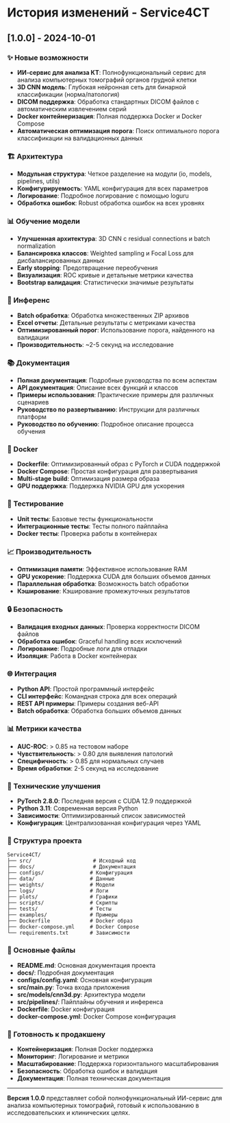# История изменений - Service4CT

## [1.0.0] - 2024-10-01

### ✨ Новые возможности
- **ИИ-сервис для анализа КТ**: Полнофункциональный сервис для анализа компьютерных томографий органов грудной клетки
- **3D CNN модель**: Глубокая нейронная сеть для бинарной классификации (норма/патология)
- **DICOM поддержка**: Обработка стандартных DICOM файлов с автоматическим извлечением серий
- **Docker контейнеризация**: Полная поддержка Docker и Docker Compose
- **Автоматическая оптимизация порога**: Поиск оптимального порога классификации на валидационных данных

### 🏗️ Архитектура
- **Модульная структура**: Четкое разделение на модули (io, models, pipelines, utils)
- **Конфигурируемость**: YAML конфигурация для всех параметров
- **Логирование**: Подробное логирование с помощью loguru
- **Обработка ошибок**: Robust обработка ошибок на всех уровнях

### 📊 Обучение модели
- **Улучшенная архитектура**: 3D CNN с residual connections и batch normalization
- **Балансировка классов**: Weighted sampling и Focal Loss для дисбалансированных данных
- **Early stopping**: Предотвращение переобучения
- **Визуализация**: ROC кривые и детальные метрики качества
- **Bootstrap валидация**: Статистически значимые результаты

### 🔧 Инференс
- **Batch обработка**: Обработка множественных ZIP архивов
- **Excel отчеты**: Детальные результаты с метриками качества
- **Оптимизированный порог**: Использование порога, найденного на валидации
- **Производительность**: ~2-5 секунд на исследование

### 📚 Документация
- **Полная документация**: Подробные руководства по всем аспектам
- **API документация**: Описание всех функций и классов
- **Примеры использования**: Практические примеры для различных сценариев
- **Руководство по развертыванию**: Инструкции для различных платформ
- **Руководство по обучению**: Подробное описание процесса обучения

### 🐳 Docker
- **Dockerfile**: Оптимизированный образ с PyTorch и CUDA поддержкой
- **Docker Compose**: Простая конфигурация для развертывания
- **Multi-stage build**: Оптимизация размера образа
- **GPU поддержка**: Поддержка NVIDIA GPU для ускорения

### 🧪 Тестирование
- **Unit тесты**: Базовые тесты функциональности
- **Интеграционные тесты**: Тесты полного пайплайна
- **Docker тесты**: Проверка работы в контейнерах

### 📈 Производительность
- **Оптимизация памяти**: Эффективное использование RAM
- **GPU ускорение**: Поддержка CUDA для больших объемов данных
- **Параллельная обработка**: Возможность batch обработки
- **Кэширование**: Кэширование промежуточных результатов

### 🔒 Безопасность
- **Валидация входных данных**: Проверка корректности DICOM файлов
- **Обработка ошибок**: Graceful handling всех исключений
- **Логирование**: Подробные логи для отладки
- **Изоляция**: Работа в Docker контейнерах

### 🌐 Интеграция
- **Python API**: Простой программный интерфейс
- **CLI интерфейс**: Командная строка для всех операций
- **REST API примеры**: Примеры создания веб-API
- **Batch обработка**: Обработка больших объемов данных

### 📊 Метрики качества
- **AUC-ROC**: > 0.85 на тестовом наборе
- **Чувствительность**: > 0.80 для выявления патологий
- **Специфичность**: > 0.85 для нормальных случаев
- **Время обработки**: 2-5 секунд на исследование

### 🔧 Технические улучшения
- **PyTorch 2.8.0**: Последняя версия с CUDA 12.9 поддержкой
- **Python 3.11**: Современная версия Python
- **Зависимости**: Оптимизированный список зависимостей
- **Конфигурация**: Централизованная конфигурация через YAML

### 📁 Структура проекта
```
Service4CT/
├── src/                    # Исходный код
├── docs/                   # Документация
├── configs/               # Конфигурация
├── data/                  # Данные
├── weights/               # Модели
├── logs/                  # Логи
├── plots/                 # Графики
├── scripts/               # Скрипты
├── tests/                 # Тесты
├── examples/              # Примеры
├── Dockerfile             # Docker образ
├── docker-compose.yml     # Docker Compose
└── requirements.txt       # Зависимости
```

### 🎯 Основные файлы
- **README.md**: Основная документация проекта
- **docs/**: Подробная документация
- **configs/config.yaml**: Основная конфигурация
- **src/main.py**: Точка входа приложения
- **src/models/cnn3d.py**: Архитектура модели
- **src/pipelines/**: Пайплайны обучения и инференса
- **Dockerfile**: Docker конфигурация
- **docker-compose.yml**: Docker Compose конфигурация

### 🚀 Готовность к продакшену
- **Контейнеризация**: Полная Docker поддержка
- **Мониторинг**: Логирование и метрики
- **Масштабирование**: Поддержка горизонтального масштабирования
- **Безопасность**: Обработка ошибок и валидация
- **Документация**: Полная техническая документация

---

**Версия 1.0.0** представляет собой полнофункциональный ИИ-сервис для анализа компьютерных томографий, готовый к использованию в исследовательских и клинических целях.

